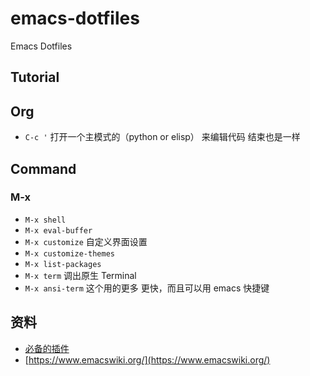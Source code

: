 # emacs-dotfiles

Emacs Dotfiles

## Tutorial

## Org

* `C-c '` 打开一个主模式的（python or elisp） 来编辑代码 结束也是一样

## Command

### M-x

* `M-x shell`
* `M-x eval-buffer`
* `M-x customize`     自定义界面设置
* `M-x customize-themes`
* `M-x list-packages`
* `M-x term`          调出原生 Terminal
* `M-x ansi-term`     这个用的更多 更快，而且可以用 emacs 快捷键


## 资料

* [必备的插件](https://www.zhihu.com/question/21943533)
* [https://www.emacswiki.org/](https://www.emacswiki.org/)
